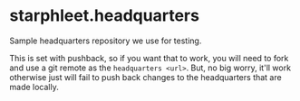 starphleet.headquarters
=======================

Sample headquarters repository we use for testing.

This is set with pushback, so if you want that to work, you will need to fork
and use a git remote as the `headquarters <url>`. But, no big worry, it'll work otherwise
just will fail to push back changes to the headquarters that are made locally.
